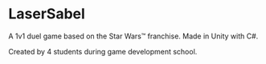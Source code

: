 # LaserSabel
A 1v1 duel game based on the Star Wars&trade; franchise. Made in Unity with C#.

Created by 4 students during game development school.
